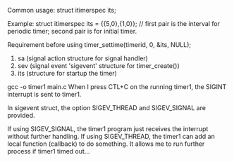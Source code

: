 Common usage:
    struct itimerspec its;

Example:
struct itimerspec its = {{5,0},{1,0}}; // first pair is the interval for periodic timer; second pair is for initial timer.

Requirement before using timer_settime(timerid, 0, &its, NULL);
1. sa   (signal action structure for signal handler)
2. sev  (signal event 'sigevent' structure for timer_create())
3. its  (structure for startup the timer)


gcc -o timer1 main.c
When I press CTL+C on the running timer1, the SIGINT interrupt is sent to timer1.

In sigevent struct, the option SIGEV_THREAD and SIGEV_SIGNAL are provided.

If using SIGEV_SIGNAL, the timer1 program just receives the interrupt without further handling.
If using SIGEV_THREAD, the timer1 can add an local function (callback) to do something.
It allows me to run further process if timer1 timed out...
